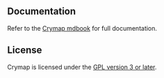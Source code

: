 ## Documentation

Refer to the [Crymap mdbook](https://altsysrq.github.io/crymap/index.html) for
full documentation.

## License

Crymap is licensed under the [GPL version 3 or later](COPYING).
